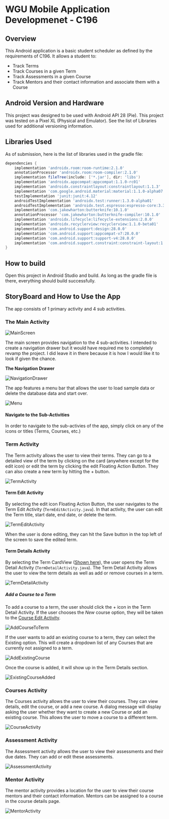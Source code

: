 # WGU Mobile Application Developmenet - C196

## Overview
This Android application is a basic student scheduler as defined by the requirements of C196.  It allows a student to:

- Track Terms
- Track Courses in a given Term
- Track Assessments in a given Course
- Track Mentors and their contact information and associate them with a Course

## Android Version and Hardware
This project was designed to be used with Android API 28 (Pie).  This project was tested on a Pixel XL (Physical and Emulator).  See the list of Libraries used for additional versioning information.

## Libraries Used
As of submission, here is the list of libraries used in the gradle file:

```gradle
dependencies {
    implementation 'androidx.room:room-runtime:2.1.0'
    annotationProcessor 'androidx.room:room-compiler:2.1.0'
    implementation fileTree(include: ['*.jar'], dir: 'libs')
    implementation 'androidx.appcompat:appcompat:1.1.0-rc01'
    implementation 'androidx.constraintlayout:constraintlayout:1.1.3'
    implementation 'com.google.android.material:material:1.1.0-alpha07'
    testImplementation 'junit:junit:4.12'
    androidTestImplementation 'androidx.test:runner:1.3.0-alpha01'
    androidTestImplementation 'androidx.test.espresso:espresso-core:3.3.0-alpha01'
    implementation 'com.jakewharton:butterknife:10.1.0'
    annotationProcessor 'com.jakewharton:butterknife-compiler:10.1.0'
    implementation 'androidx.lifecycle:lifecycle-extensions:2.0.0'
    implementation 'androidx.recyclerview:recyclerview:1.1.0-beta01'
    implementation 'com.android.support:design:28.0.0'
    implementation 'com.android.support:appcompat-v7:28.0.0'
    implementation 'com.android.support:support-v4:28.0.0'
    implementation 'com.android.support.constraint:constraint-layout:1.1.3'
}
```

## How to build
Open this project in Android Studio and build.  As long as the gradle file is there, everything should build successfully.

## StoryBoard and How to Use the App
The app consists of 1 primary activity and 4 sub activities.

### The Main Activity
![MainScreen](images/main1.png)

The main screen provides navigation to the 4 sub-activities.  I intended to create a navigation drawer but it would have required me to completely revamp the project.  I did leave it in there because it is how I would like it to look if given the chance.

**The Navigation Drawer**

![NavigationDrawer](images/main_drawer.png)

The app features a menu bar that allows the user to load sample data or delete the database data and start over.

![Menu](images/menu.gif)

#### Navigate to the Sub-Activities

In order to navigate to the sub-activies of the app, simply click on any of the icons or titles (Terms, Courses, etc.)

### Term Activity

The Term activity allows the user to view their terms.  They can go to a detailed view of the term by clicking on the card (anywhere except for the edit icon) or edit the term by clicking the edit Floating Action Button.  They can also create a new term by hitting the + button.

![TermActivity](images/term_activity.png)

#### Term Edit Activity

By selecting the edit icon Floating Action Button, the user navigates to the Term Edit Activity (`TermEditActivity.java`).  In that activity, the user can edit the Term title, start date, end date, or delete the term.

![TermEditActivity](images/term_edit_activity.png)

When the user is done editing, they can hit the Save button in the top left of the screen to save the edited term.

#### Term Details Activity

By selecting the Term CardView ([Shown here](#term-activity)), the user opens the Term Detail Activity (`TermDetailActivity.java`).  The Term Detail Activity allows the user to view the term details as well as add or remove courses in a term.

![TermDetailActivity](images/term_detail_activity.png)

##### Add a Course to a Term

To add a course to a term, the user should click the + icon in the Term Detail Activity.  If the user chooses the *New* course option, they will be taken to the [Course Edit Activity](#courses-activity).

![AddCourseToTerm](images/term_add_course.png)

If the user wants to add an existing course to a term, they can select the Existing option.  This will create a dropdown list of any Courses that are currently not assigned to a term.

![AddExistingCourse](images/term_add_existing_course.png)

Once the course is added, it will show up in the Term Details section.

![ExistingCourseAdded](images/term_add_existing_result.png)



### Courses Activity

The Courses activity allows the user to view their courses.  They can view details, edit the course, or add a new course.  A dialog message will display asking the user whether they want to create a new Course or add an existing course.  This allows the user to move a course to a different term.

![CourseActivity](images/course_activity.png)

### Assessment Activity

The Assessment activity allows the user to view their assessments and their due dates.  They can add or edit these assessments.

![AssessmentActivity](images/assessment_activity.png)

### Mentor Activity

The mentor activity provides a location for the user to view their course mentors and their contact information.  Mentors can be assigned to a course in the course details page.

![MentorActivity](images/mentor_activity.png)
